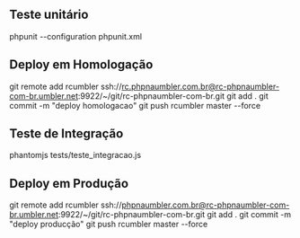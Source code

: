 ## Teste unitário

phpunit --configuration phpunit.xml

## Deploy em Homologação

git remote add rcumbler ssh://rc.phpnaumbler.com.br@rc-phpnaumbler-com-br.umbler.net:9922/~/git/rc-phpnaumbler-com-br.git
git add .
git commit -m "deploy homologacao"
git push rcumbler master --force

## Teste de Integração

phantomjs tests/teste_integracao.js

## Deploy em Produção

git remote add rcumbler ssh://phpnaumbler.com.br@rc-phpnaumbler-com-br.umbler.net:9922/~/git/rc-phpnaumbler-com-br.git
git add .
git commit -m "deploy producção"
git push rcumbler master --force

